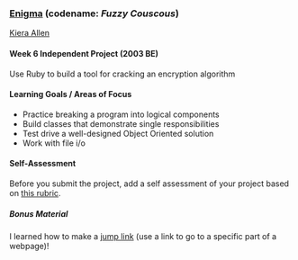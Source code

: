 ### [Enigma](https://backend.turing.io/module1/projects/enigma/index) (codename: _Fuzzy Couscous_)<br/>
[Kiera Allen](https://github.com/KieraAllen)

#### Week 6 Independent Project (2003 BE)
Use Ruby to build a tool for cracking an encryption algorithm

#### Learning Goals / Areas of Focus
- Practice breaking a program into logical components
- Build classes that demonstrate single responsibilities
- Test drive a well-designed Object Oriented solution
- Work with file i/o

#### Self-Assessment
Before you submit the project, add a self assessment of your project based on [this rubric](https://backend.turing.io/module1/projects/enigma/rubric).

##### Bonus Material
I learned how to make a [jump link](https://stackoverflow.com/questions/15481911/linking-to-a-specific-part-of-a-web-page/#answer-15481937) (use a link to go to a specific part of a webpage)!
